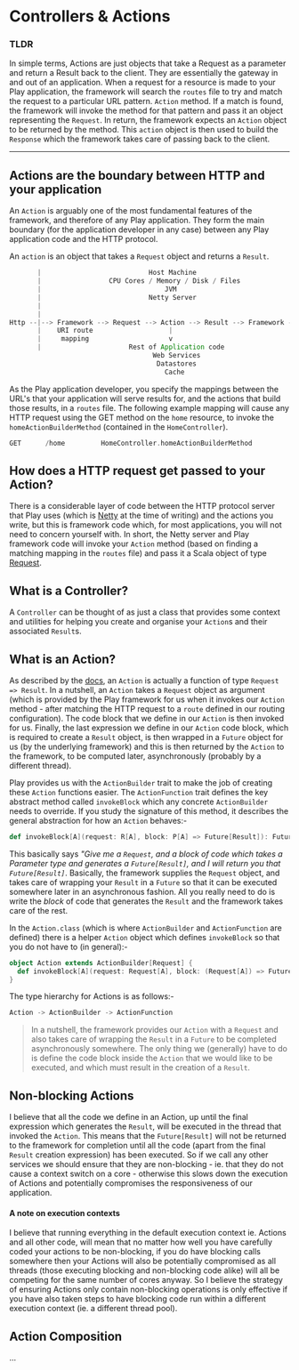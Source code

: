 # Controllers & Actions

### TLDR

In simple terms, Actions are just objects that take a Request as a parameter and return a Result back to the client. They are essentially the gateway in and out of an application. When a request for a resource is made to your Play application, the framework will search the `routes` file to try and match the request to a particular URL pattern. `Action` method. If a match is found, the framework will invoke the method for that pattern and pass it an object representing the `Request`. In return, the framework expects an `Action` object to be returned by the method. This `action` object is then used to build the `Response` which the framework takes care of passing back to the client.

---

## Actions are the boundary between HTTP and your application 

An `Action` is arguably one of the most fundamental features of the framework, and therefore of any Play application. They form the main boundary (for the application developer in any case) between any Play application code and the HTTP protocol. 

An `action` is an object that takes a `Request` object and returns a `Result`. 

```scala 
       |                           Host Machine                         |
       |                 CPU Cores / Memory / Disk / Files              |
       |                               JVM                              |
       |                           Netty Server                         |
       |                                                                |
       |                                                                |
Http --|--> Framework --> Request --> Action --> Result --> Framework --|--> Http
       |    URI route                   |                               |
       |     mapping                    v                               |
       |                      Rest of Application code                  |
                                    Web Services
                                     Datastores
                                       Cache              
```

As the Play application developer, you specify the mappings between the URL's that your application will serve results for, and the actions that build those results, in a `routes` file. The following example mapping will cause any HTTP request using the GET method on the `home` resource, to invoke the `homeActionBuilderMethod` (contained in the `HomeController`).

```scala
GET      /home         HomeController.homeActionBuilderMethod
```

## How does a HTTP request get passed to your Action?

There is a considerable layer of code between the HTTP protocol server that Play uses (which is [Netty](http://netty.io/) at the time of writing) and the actions you write, but this is framework code which, for most applications, you will not need to concern yourself with. In short, the Netty server and Play framework code will invoke your `Action` method (based on finding a matching mapping in the `routes` file) and pass it a Scala object of type [Request](https://playframework.com/documentation/latest/api/scala/index.html#play.api.mvc.Request).

## What is a Controller?

A `Controller` can be thought of as just a class that provides some context and utilities for helping you create and organise your `Action`s and their associated `Result`s.

## What is an Action?

As described by the [docs](https://www.playframework.com/documentation/2.5.x/ScalaActions), an `Action` is actually a function of type `Request => Result`. In a nutshell, an `Action` takes a `Request` object as argument (which is provided by the Play framework for us when it invokes our `Action` method  - after matching the HTTP request to a `route` defined in our routing configuration). The code block that we define in our `Action` is then invoked for us. Finally, the last expression we define in our `Action` code block, which is required to create a `Result` object, is then wrapped in a `Future` object for us (by the underlying framework) and this is then returned by the `Action` to the framework, to be computed later, asynchronously (probably by a different thread). 

Play provides us with the `ActionBuilder` trait to make the job of creating these `Action` functions easier. The `ActionFunction` trait defines the key abstract method called `invokeBlock` which any concrete `ActionBuilder` needs to override. If you study the signature of this method, it describes the general abstraction for how an `Action` behaves:- 

```scala
def invokeBlock[A](request: R[A], block: P[A] => Future[Result]): Future[Result]
```

This basically says _"Give me a `Request`, and a block of code which takes a Parameter type and generates a `Future[Result]`, and I will return you that `Future[Result]`_. Basically, the framework supplies the `Request` object, and takes care of wrapping your `Result` in a `Future` so that it can be executed somewhere later in an asynchronous fashion. All you really need to do is write the _block_ of code that generates the `Result` and the framework takes care of the rest.

In the `Action.class` (which is where `ActionBuilder` and `ActionFunction` are defined) there is a helper `Action` object which defines `invokeBlock` so that you do not have to (in general):-

```scala
object Action extends ActionBuilder[Request] {
  def invokeBlock[A](request: Request[A], block: (Request[A]) => Future[Result]) = block(request)
}
```

The type hierarchy for Actions is as follows:-

```scala
Action -> ActionBuilder -> ActionFunction
```

> In a nutshell, the framework provides our `Action` with a `Request` and also takes care of wrapping the `Result` in a `Future` to be completed asynchronously somewhere. The only thing we (generally) have to do is define the code block inside the `Action` that we would like to be executed, and which must result in the creation of a `Result`. 


## Non-blocking Actions

I believe that all the code we define in an Action, up until the final expression which generates the `Result`, will be executed in the thread that invoked the `Action`. This means that the `Future[Result]` will not be returned to the framework for completion until all the code (apart from the final `Result` creation expression) has been executed. So if we call any other services we should ensure that they are non-blocking - ie. that they do not cause a context switch on a core - otherwise this slows down the execution of Actions and potentially compromises the responsiveness of our application.

#### A note on execution contexts

I believe that running everything in the default execution context ie. Actions and all other code, will mean that no matter how well you have carefully coded your actions to be non-blocking, if you do have blocking calls somewhere then your Actions will also be potentially compromised as all threads (those executing blocking and non-blocking code alike) will all be competing for the same number of cores anyway. So I believe the strategy of ensuring Actions only contain non-blocking operations is only effective if you have also taken steps to have blocking code run within a different execution context (ie. a different thread pool). 

## Action Composition

...



